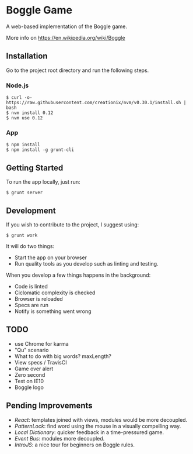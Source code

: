 # Boggle Game

A web-based implementation of the Boggle game.

More info on https://en.wikipedia.org/wiki/Boggle

## Installation

Go to the project root directory and run the following steps.

### Node.js

```
$ curl -o- https://raw.githubusercontent.com/creationix/nvm/v0.30.1/install.sh | bash
$ nvm install 0.12
$ nvm use 0.12
```

### App

```
$ npm install
$ npm install -g grunt-cli
```

## Getting Started

To run the app locally, just run:

```
$ grunt server
```

## Development

If you wish to contribute to the project, I suggest using:

```
$ grunt work
```

It will do two things:
* Start the app on your browser
* Run quality tools as you develop such as linting and testing.

When you develop a few things happens in the background:
* Code is linted
* Ciclomatic complexity is checked
* Browser is reloaded
* Specs are run
* Notify is something went wrong


## TODO

* use Chrome for karma
* "Qu" scenario
* What to do with big words? maxLength?
* View specs / TravisCI
* Game over alert
* Zero second
* Test on IE10
* Boggle logo


## Pending Improvements

* *React*: templates joined with views, modules would be more decoupled.
* *PatternLock*: find word using the mouse in a visually compelling way.
* *Local Dictionary*: quicker feedback in a time-pressured game.
* *Event Bus*: modules more decoupled.
* *IntroJS*: a nice tour for beginners on Boggle rules.
